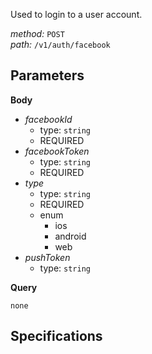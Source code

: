 Used to login to a user account.  
  
*method:* `POST`  
*path:* `/v1/auth/facebook`  
  
Parameters  
-----------  
  
**Body**  
  
- *facebookId*  
  - type: `string`  
  - REQUIRED  
- *facebookToken*  
  - type: `string`  
  - REQUIRED  
- *type*  
  - type: `string`  
  - REQUIRED  
  - enum  
    - ios  
    - android  
    - web  
- *pushToken*  
  - type: `string`  
  
**Query**  
  
`none`  
  
Specifications  
--------------  
  

